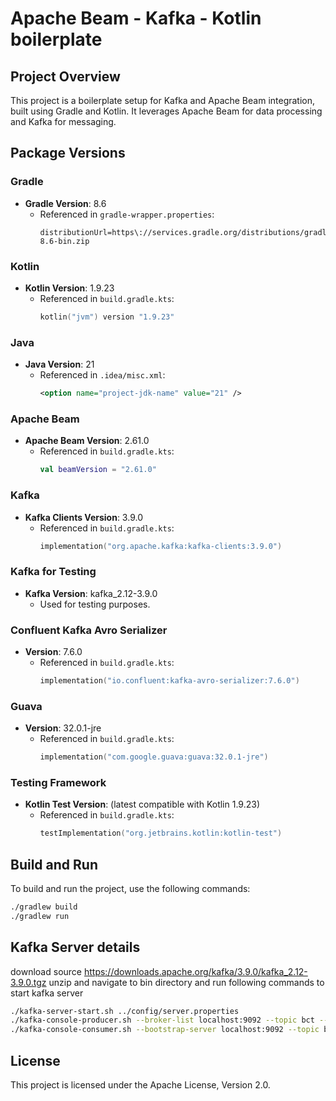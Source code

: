 # Apache Beam - Kafka - Kotlin boilerplate

## Project Overview
This project is a boilerplate setup for Kafka and Apache Beam integration, built using Gradle and Kotlin. It leverages Apache Beam for data processing and Kafka for messaging.

## Package Versions

### Gradle
- **Gradle Version**: 8.6
  - Referenced in `gradle-wrapper.properties`:
    ```
    distributionUrl=https\://services.gradle.org/distributions/gradle-8.6-bin.zip
    ```

### Kotlin
- **Kotlin Version**: 1.9.23
  - Referenced in `build.gradle.kts`:
    ```kotlin
    kotlin("jvm") version "1.9.23"
    ```

### Java
- **Java Version**: 21
  - Referenced in `.idea/misc.xml`:
    ```xml
    <option name="project-jdk-name" value="21" />
    ```

### Apache Beam
- **Apache Beam Version**: 2.61.0
  - Referenced in `build.gradle.kts`:
    ```kotlin
    val beamVersion = "2.61.0"
    ```

### Kafka
- **Kafka Clients Version**: 3.9.0
  - Referenced in `build.gradle.kts`:
    ```kotlin
    implementation("org.apache.kafka:kafka-clients:3.9.0")
    ```

### Kafka for Testing
- **Kafka Version**: kafka_2.12-3.9.0
  - Used for testing purposes.

### Confluent Kafka Avro Serializer
- **Version**: 7.6.0
  - Referenced in `build.gradle.kts`:
    ```kotlin
    implementation("io.confluent:kafka-avro-serializer:7.6.0")
    ```

### Guava
- **Version**: 32.0.1-jre
  - Referenced in `build.gradle.kts`:
    ```kotlin
    implementation("com.google.guava:guava:32.0.1-jre")
    ```

### Testing Framework
- **Kotlin Test Version**: (latest compatible with Kotlin 1.9.23)
  - Referenced in `build.gradle.kts`:
    ```kotlin
    testImplementation("org.jetbrains.kotlin:kotlin-test")
    ```

## Build and Run
To build and run the project, use the following commands:

```bash
./gradlew build
./gradlew run
```

## Kafka Server details
download source
https://downloads.apache.org/kafka/3.9.0/kafka_2.12-3.9.0.tgz
unzip and navigate to bin directory and run following commands to start kafka server 
```bash
./kafka-server-start.sh ../config/server.properties
./kafka-console-producer.sh --broker-list localhost:9092 --topic bct --property "parse.key=true" --property  "key.separator=:"
./kafka-console-consumer.sh --bootstrap-server localhost:9092 --topic bct --from-beginning
```

## License
This project is licensed under the Apache License, Version 2.0.